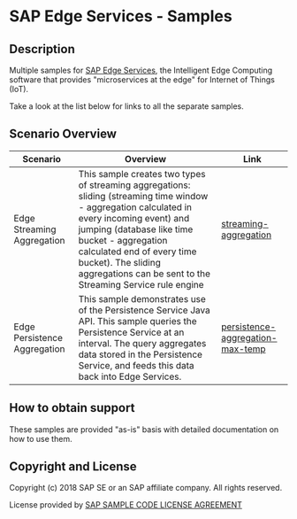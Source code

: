 # SAP Edge Services -  Samples

## Description

Multiple samples for [SAP Edge Services](https://www.sap.com/products/edge-services.html), the Intelligent Edge Computing software that provides "microservices at the edge" for Internet of Things (IoT).

Take a look at the list below for links to all the separate samples.

## Scenario Overview

| Scenario      | Overview      | Link          |
| ------------- | ------------- | ------------- |
| Edge Streaming Aggregation  | This sample creates two types of streaming aggregations: sliding (streaming time window - aggregation calculated in every incoming event) and jumping (database like time bucket - aggregation calculated end of every time bucket). The sliding aggregations can be sent to the Streaming Service rule engine | [streaming-aggregation](https://github.com/SAP/iot-edge-services-samples/tree/master/streaming-aggregation)  |
| Edge Persistence Aggregation  | This sample demonstrates use of the Persistence Service Java API.  This sample queries the Persistence Service at an interval.  The query aggregates data stored in the Persistence Service, and feeds this data back into Edge Services. | [persistence-aggregation-max-temp](https://github.com/SAP/iot-edge-services-samples/tree/master/persistence-aggregation-max-temp)  |

## How to obtain support

These samples are provided "as-is" basis with detailed documentation on how to use them. 


## Copyright and License

Copyright (c) 2018 SAP SE or an SAP affiliate company. All rights reserved.

License provided by [SAP SAMPLE CODE LICENSE AGREEMENT](https://github.com/SAP/iot-edge-services-samples/tree/master/LICENSE)
